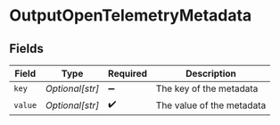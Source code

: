 # OutputOpenTelemetryMetadata


## Fields

| Field                     | Type                      | Required                  | Description               |
| ------------------------- | ------------------------- | ------------------------- | ------------------------- |
| `key`                     | *Optional[str]*           | :heavy_minus_sign:        | The key of the metadata   |
| `value`                   | *Optional[str]*           | :heavy_check_mark:        | The value of the metadata |